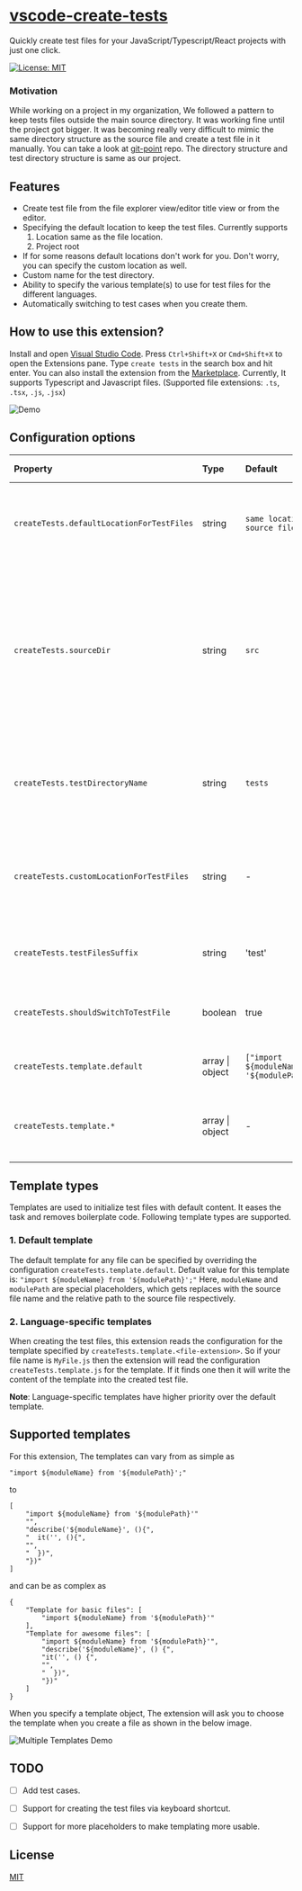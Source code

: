 

[vscode-create-tests]()
====
Quickly create test files for your JavaScript/Typescript/React projects with just one click.

[![License: MIT](https://img.shields.io/badge/License-MIT-yellow.svg)](https://github.com/HardikModha/vscode-create-tests/blob/master/LICENCE)

### Motivation

While working on a project in my organization, We followed a pattern to keep tests files outside the main source directory. It was working fine until the project got bigger. It was becoming really very difficult to mimic the same directory structure as the source file and create a test file in it manually. You can take a look at [git-point](https://github.com/gitpoint/git-point) repo. The directory structure and test directory structure is same as our project.

## Features

* Create test file from the file explorer view/editor title view or from the editor.
* Specifying the default location to keep the test files. Currently supports
   1. Location same as the file location.
   2. Project root
* If for some reasons default locations don't work for you. Don't worry,  you can specify the custom location as well.
* Custom name for the test directory.
* Ability to specify the various template(s) to use for test files for the different languages.
* Automatically switching to test cases when you create them.

## How to use this extension?

Install and open [Visual Studio Code](https://code.visualstudio.com/). Press `Ctrl+Shift+X` or `Cmd+Shift+X` to open the Extensions pane. Type `create tests` in the search box and hit enter. You can also install the extension from the [Marketplace](https://marketplace.visualstudio.com/items?itemName=hardikmodha.create-tests). Currently, It supports Typescript and Javascript files. (Supported file extensions: `.ts`, `.tsx`, `.js`, `.jsx`)

![Demo](https://media.giphy.com/media/2fLd7YOpMi1Z7vi91l/giphy.gif)

## Configuration options

| Property | Type | Default | Allowed Values |Description |
|:---|:---|:---|:---|:---|
| `createTests.defaultLocationForTestFiles` | string | `same location as source file` | 1. `same location as source file`, &nbsp;&nbsp;&nbsp; 2. `project root`|Location where you want to keep the test files. |
| `createTests.sourceDir` | string | `src` | any string value | Name of directory which contains all source files. This directory is not created when generating the directory structure for the test file. |
| `createTests.testDirectoryName` | string | `tests` | any string value | Name of the directory which should contain all the test files.
 | `createTests.customLocationForTestFiles` | string | - | any valid path | Set this property in case you want to specify the custom location for test files.
 | `createTests.testFilesSuffix` | string | 'test' | any string value | Suffix to append for every created test file
  | `createTests.shouldSwitchToTestFile` | boolean | true | true \| false | Whether to switch to the created test file or not
  | `createTests.template.default` | array \| object | `["import ${moduleName} from '${modulePath}';"]` | any string array or object |Default template to use for all test file
| `createTests.template.*` | array \| object | - | string array or object |Language specific templates that you want to use.

## Template types

Templates are used to initialize test files with default content. It eases the task and removes boilerplate code. Following template types are supported.

### 1. Default template

The default template for any file can be specified by overriding the configuration `createTests.template.default`.
Default value for this template is: `"import ${moduleName} from '${modulePath}';"` Here, `moduleName` and `modulePath` are special placeholders, which gets replaces with the source file name and the relative path to the source file respectively.

### 2. Language-specific templates
When creating the test files, this extension reads the configuration for the template specified by `createTests.template.<file-extension>`. So if your file name is `MyFile.js` then the extension will read the configuration `createTests.template.js` for the template. If it finds one then it will write the content of the template into the created test file.

**Note**: Language-specific templates have higher priority over the default template.

## Supported templates

For this extension, The templates can vary from as simple as

```
"import ${moduleName} from '${modulePath}';"
```
to
```
[
    "import ${moduleName} from '${modulePath}'"
    "",
    "describe('${moduleName}', (){",
    "  it('', (){",
    "",
    "  })",
    "})"
]
```
and can be as complex as
```
{
    "Template for basic files": [
        "import ${moduleName} from '${modulePath}'"
    ],
    "Template for awesome files": [
        "import ${moduleName} from '${modulePath}'",
        "describe('${moduleName}', () {",
	    "it('', () {",
	    "",
	    "  })",
	    "})"
    ]
}
```

When you specify a template object, The extension will ask you to choose the template when you create a file as shown in the below image.

![Multiple Templates Demo](https://i.imgur.com/FBonrQJ.png)

## TODO

- [ ] Add test cases.
- [ ] Support for creating the test files via keyboard shortcut.
- [ ] Support for more placeholders to make templating more usable.


## License

[MIT](LICENSE)
